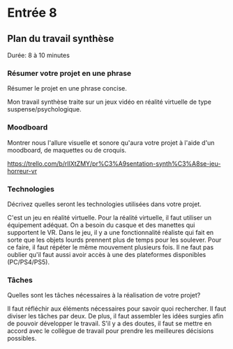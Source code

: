 # Entrée 8
## Plan du travail synthèse
Durée: 8 à 10 minutes

### Résumer votre projet en une phrase
Résumer le projet en une phrase concise.   

Mon travail synthèse traite sur un jeux vidéo en réalité virtuelle de type suspense/psychologique. 

### Moodboard
Montrer nous l'allure visuelle et sonore qu'aura votre projet à l'aide d'un moodboard, de maquettes ou de croquis. 

https://trello.com/b/rIlXtZMY/pr%C3%A9sentation-synth%C3%A8se-jeu-horreur-vr

### Technologies
Décrivez quelles seront les technologies utilisées dans votre projet. 

C'est un jeu en réalité virtuelle. Pour la réalité virtuelle, il faut utiliser un équipement adéquat. On a besoin du casque et des manettes qui supportent le VR. Dans le jeu, il y a une fonctionnalité réaliste qui fait en sorte que les objets lourds prennent plus de temps pour les soulever. Pour ce faire, il faut répéter le même mouvement plusieurs fois. Il ne faut pas oublier qu'il faut aussi avoir accès à une des plateformes disponibles (PC/PS4/PS5).

### Tâches
Quelles sont les tâches nécessaires à la réalisation de votre projet? 

Il faut réfléchir aux éléments nécessaires pour savoir quoi rechercher. Il faut diviser les tâches par deux. De plus, il faut assembler les idées surgies afin de pouvoir développer le travail. S'il y a des doutes, il faut se mettre en accord avec le collègue de travail pour prendre les meilleures décisions possibles.


